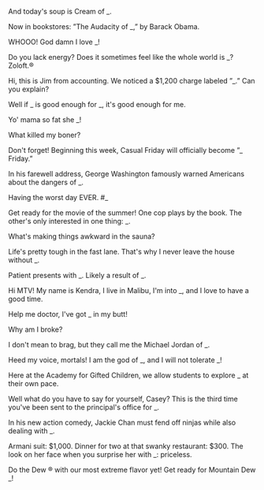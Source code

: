 And today's soup is Cream of _.

Now in bookstores: ”The Audacity of _,” by Barack Obama.

WHOOO! God damn I love _!

Do you lack energy? Does it sometimes feel like the whole world is _? Zoloft.&reg;

Hi, this is Jim from accounting. We noticed a $1,200 charge labeled ”_.” Can you explain?

Well if _ is good enough for _, it's good enough for me.

Yo' mama so fat she _!

What killed my boner?

Don't forget! Beginning this week, Casual Friday will officially become ”_ Friday.”

In his farewell address, George Washington famously warned Americans about the dangers of _.

Having the worst day EVER. #_

Get ready for the movie of the summer! One cop plays by the book. The other's only interested in one thing: _.

What's making things awkward in the sauna?

Life's pretty tough in the fast lane. That's why I never leave the house without _.

Patient presents with _. Likely a result of _.

Hi MTV! My name is Kendra, I live in Malibu, I'm into _, and I love to have a good time.

Help me doctor, I've got _ in my butt!

Why am I broke?

I don't mean to brag, but they call me the Michael Jordan of _.

Heed my voice, mortals! I am the god of _, and I will not tolerate _!

Here at the Academy for Gifted Children, we allow students to explore _ at their own pace.

Well what do you have to say for yourself, Casey? This is the third time you've been sent to the principal's office for _.

In his new action comedy, Jackie Chan must fend off ninjas while also dealing with _.

Armani suit: $1,000. Dinner for two at that swanky restaurant: $300. The look on her face when you surprise her with _: priceless.

Do the Dew &reg; with our most extreme flavor yet! Get ready for Mountain Dew _!